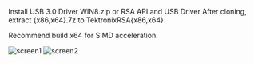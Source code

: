Install USB 3.0 Driver WIN8.zip or  RSA API and USB Driver
After cloning, extract {x86,x64}.7z  to TektronixRSA\{x86,x64}

Recommend build x64 for SIMD acceleration.


![screen1](https://github.com/Shkarlatov/TektronixRSA/blob/doc/screen1.png?raw=true)
![screen2](https://github.com/Shkarlatov/TektronixRSA/blob/doc/screen2.png?raw=true)